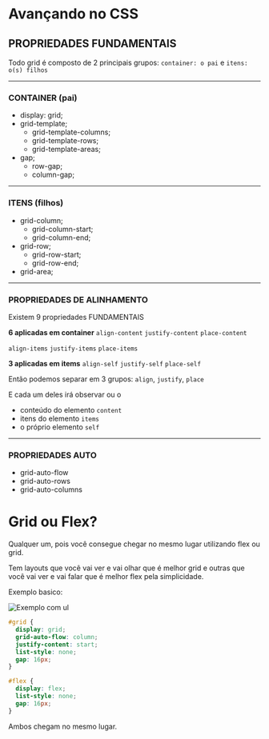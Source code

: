 # Avançando no CSS

## PROPRIEDADES FUNDAMENTAIS

Todo grid é composto de 2 principais grupos:
`container: o pai` e `itens: o(s) filhos`

---
### CONTAINER (pai)

- display: grid;
- grid-template;
  - grid-template-columns;
  - grid-template-rows;
  - grid-template-areas;
- gap;
  - row-gap;
  - column-gap;

---
### ITENS (filhos)

- grid-column;
  - grid-column-start;
  - grid-column-end;
- grid-row;
  - grid-row-start;
  - grid-row-end;
- grid-area;


---
### PROPRIEDADES DE ALINHAMENTO

Existem 9 propriedades FUNDAMENTAIS

**6 aplicadas em container**
`align-content`
`justify-content`
`place-content`

`align-items`
`justify-items`
`place-items`

**3 aplicadas em items**
`align-self`
`justify-self`
`place-self`

Então podemos separar em 3 grupos:
`align`, `justify`, `place`

E cada um deles irá observar ou o
- conteúdo do elemento `content`
- itens do elemento `items`
- o próprio elemento `self`
--- 

### PROPRIEDADES AUTO

- grid-auto-flow
- grid-auto-rows
- grid-auto-columns

# Grid ou Flex?

Qualquer um, pois você consegue chegar no mesmo lugar utilizando flex ou grid.

Tem layouts que você vai ver e vai olhar que é melhor grid e outras que você vai ver e vai falar que é melhor flex pela simplicidade.

Exemplo basico: 

![Exemplo com ul](https://imgur.com/lTwPSJW.png)

```css
#grid {
  display: grid;
  grid-auto-flow: column;
  justify-content: start;
  list-style: none;
  gap: 16px;
}

#flex {
  display: flex;
  list-style: none;
  gap: 16px;
}
```

Ambos chegam no mesmo lugar.